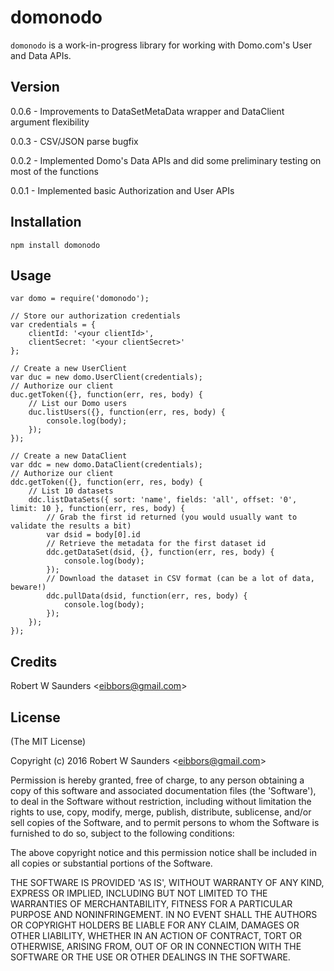 domonodo
========

`domonodo` is a work-in-progress library for working with Domo.com's User and Data APIs.

## Version

0.0.6 - Improvements to DataSetMetaData wrapper and DataClient argument flexibility

0.0.3 - CSV/JSON parse bugfix

0.0.2 - Implemented Domo's Data APIs and did some preliminary testing on most of the functions

0.0.1 - Implemented basic Authorization and User APIs

## Installation

    npm install domonodo

## Usage
    var domo = require('domonodo');

    // Store our authorization credentials
    var credentials = {
    	clientId: '<your clientId>',
    	clientSecret: '<your clientSecret>'
    };

	// Create a new UserClient 
	var duc = new domo.UserClient(credentials);
	// Authorize our client
	duc.getToken({}, function(err, res, body) {
		// List our Domo users
	    duc.listUsers({}, function(err, res, body) {
	        console.log(body);
	    });
	});

	// Create a new DataClient
	var ddc = new domo.DataClient(credentials);
	// Authorize our client
	ddc.getToken({}, function(err, res, body) {
		// List 10 datasets
	    ddc.listDataSets({ sort: 'name', fields: 'all', offset: '0', limit: 10 }, function(err, res, body) {
	    	// Grab the first id returned (you would usually want to validate the results a bit)
	    	var dsid = body[0].id
	    	// Retrieve the metadata for the first dataset id
	    	ddc.getDataSet(dsid, {}, function(err, res, body) {
	        	console.log(body);
	    	});
	    	// Download the dataset in CSV format (can be a lot of data, beware!)
	    	ddc.pullData(dsid, function(err, res, body) {
	        	console.log(body);
	    	});
	    });
	});

## Credits

Robert W Saunders &lt;eibbors@gmail.com&gt;

## License

(The MIT License)

Copyright (c) 2016 Robert W Saunders &lt;eibbors@gmail.com&gt;

Permission is hereby granted, free of charge, to any person obtaining
a copy of this software and associated documentation files (the
'Software'), to deal in the Software without restriction, including
without limitation the rights to use, copy, modify, merge, publish,
distribute, sublicense, and/or sell copies of the Software, and to
permit persons to whom the Software is furnished to do so, subject to
the following conditions:

The above copyright notice and this permission notice shall be
included in all copies or substantial portions of the Software.

THE SOFTWARE IS PROVIDED 'AS IS', WITHOUT WARRANTY OF ANY KIND,
EXPRESS OR IMPLIED, INCLUDING BUT NOT LIMITED TO THE WARRANTIES OF
MERCHANTABILITY, FITNESS FOR A PARTICULAR PURPOSE AND NONINFRINGEMENT.
IN NO EVENT SHALL THE AUTHORS OR COPYRIGHT HOLDERS BE LIABLE FOR ANY
CLAIM, DAMAGES OR OTHER LIABILITY, WHETHER IN AN ACTION OF CONTRACT,
TORT OR OTHERWISE, ARISING FROM, OUT OF OR IN CONNECTION WITH THE
SOFTWARE OR THE USE OR OTHER DEALINGS IN THE SOFTWARE.